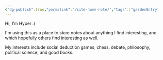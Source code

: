 ```yaml
---
{"dg-publish":true,"permalink":"/site-home-note/","tags":["gardenEntry"]}
---
```


Hi, I'm Hyper :)

I'm using this as a place to store notes about anything I find interesting, and which hopefully others find interesting as well.

My interests include social deduction games, chess, debate, philosophy, political science, and good books.





